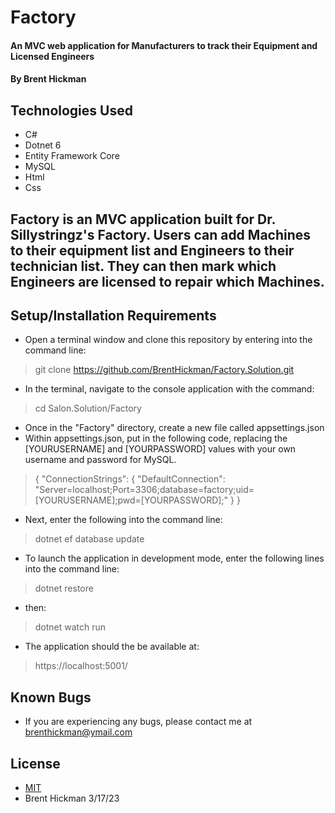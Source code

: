 # Factory
#### An MVC web application for Manufacturers to track their Equipment and Licensed Engineers

#### By Brent Hickman

## Technologies Used

* C#
* Dotnet 6
* Entity Framework Core
* MySQL
* Html
* Css


## Factory is an MVC application built for Dr. Sillystringz's Factory. Users can add Machines to their equipment list and Engineers to their technician list. They can then mark which Engineers are licensed to repair which Machines. 

## Setup/Installation Requirements

* Open a terminal window and clone this repository by entering into the command line:
> git clone https://github.com/BrentHickman/Factory.Solution.git
* In the terminal, navigate to the console application with the command:
> cd Salon.Solution/Factory
* Once in the "Factory" directory, create a new file called appsettings.json
* Within appsettings.json, put in the following code, replacing the [YOURUSERNAME] and [YOURPASSWORD] values with your own username and password for MySQL.
>{
  "ConnectionStrings": {
      "DefaultConnection": "Server=localhost;Port=3306;database=factory;uid=[YOURUSERNAME];pwd=[YOURPASSWORD];"
  }
}
* Next, enter the following into the command line:
> dotnet ef database update
* To launch the application in development mode, enter the following lines into the command line:
> dotnet restore
* then:
> dotnet watch run
* The application should the be available at:
> https://localhost:5001/

## Known Bugs

* If you are experiencing any bugs, please contact me at brenthickman@ymail.com

## License

* [MIT](https://opensource.org/licenses/MIT)
* Brent Hickman 3/17/23
